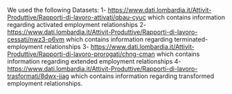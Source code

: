 We used the following Datasets: 1- https://www.dati.lombardia.it/Attivit-Produttive/Rapporti-di-lavoro-attivati/qbau-cyuc which contains information regarding activated employment relationships 2- https://www.dati.lombardia.it/Attivit-Produttive/Rapporti-di-lavoro-cessati/nwz3-p6vm which contains information regarding terminated-employment relationships 3- https://www.dati.lombardia.it/Attivit-Produttive/Rapporti-di-lavoro-prorogati/chng-cman which contains information regarding extended employment relationships 4- https://www.dati.lombardia.it/Attivit-Produttive/Rapporti-di-lavoro-trasformati/8dwx-jjag which contains information regarding transformed employment relationships.
